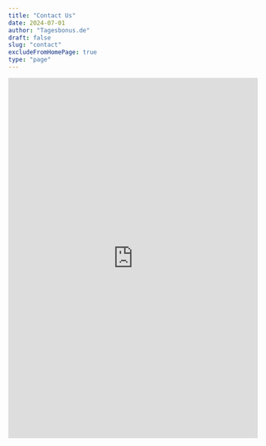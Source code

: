 ```yaml
---
title: "Contact Us"
date: 2024-07-01
author: "Tagesbonus.de"
draft: false
slug: "contact"
excludeFromHomePage: true
type: "page"
---
```


<iframe frameborder="0" height="729" marginheight="0" marginwidth="0" src="https://docs.google.com/forms/d/e/1FAIpQLScZKCGkZKbRaa3M6EK6EyUPvO3v2J1jJ2enSkX_ViymIVDb6Q/viewform?embedded=true" width="100%">Loading…</iframe>